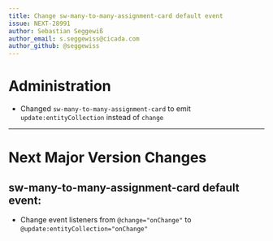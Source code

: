 ```yaml
---
title: Change sw-many-to-many-assignment-card default event
issue: NEXT-28991
author: Sebastian Seggewiß
author_email: s.seggewiss@cicada.com
author_github: @seggewiss
---
```

# Administration
* Changed `sw-many-to-many-assignment-card` to emit `update:entityCollection` instead of `change`
___
# Next Major Version Changes
## sw-many-to-many-assignment-card default event:
* Change event listeners from `@change="onChange"` to `@update:entityCollection="onChange"`
